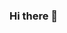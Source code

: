 ### Hi there 👋

<!--
**parid-programer/parid-programer** is a ✨ _special_ ✨ repository because its `README.md` (this file) appears on your GitHub profile.

Here are some ideas to get you started:

- 🔭 I’m currently working on ... my first repository
- 🌱 I’m currently learning ... python
- 👯 I’m looking to collaborate on ... everyone
- 🤔 I’m looking for help with ... everyone
- 💬 Ask me about ... nothing
- 📫 How to reach me: ...go to ...
- 😄 Pronouns: ... he his
- ⚡ Fun fact: ... I have my own website!
-->
